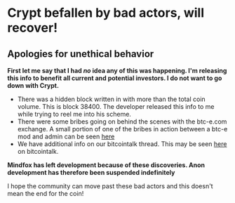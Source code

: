 # Crypt befallen by bad actors, will recover!

## Apologies for unethical behavior
**First let me say that I had *no* idea any of this was happening. I'm releasing this info to benefit all current and potential investors. I do not want to go down with Crypt.**

- There was a hidden block written in with more than the total coin volume. This is block 38400. The developer released this info to me while trying to 
reel me into his scheme.
- There were some bribes going on behind the scenes with the btc-e.com exchange. A small portion of one of the bribes in action between a btc-e mod and admin can be seen [here](http://pastebin.com/Q76VrYdp)
- We have additional info on our bitcointalk thread. This may be seen [here](https://bitcointalk.org/index.php?topic=618377.0) on bitcointalk.

**Mindfox has left development because of these discoveries. Anon development has therefore been suspended indefinitely**

I hope the community can move past these bad actors and this doesn't mean the end for the coin! 
